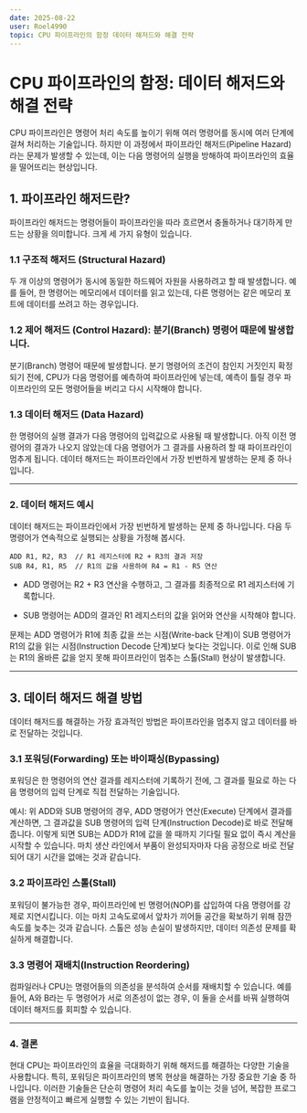 ```yaml
---
date: 2025-08-22
user: Roel4990
topic: CPU 파이프라인의 함정 데이터 해저드와 해결 전략
---
```


# CPU 파이프라인의 함정: 데이터 해저드와 해결 전략

CPU 파이프라인은 명령어 처리 속도를 높이기 위해 여러 명령어를 동시에 여러 단계에 걸쳐 처리하는 기술입니다. 하지만 이 과정에서 파이프라인 해저드(Pipeline Hazard)라는 문제가 발생할 수 있는데, 이는 다음 명령어의 실행을 방해하여 파이프라인의 효율을 떨어뜨리는 현상입니다.

## 1. 파이프라인 해저드란?

파이프라인 해저드는 명령어들이 파이프라인을 따라 흐르면서 충돌하거나 대기하게 만드는 상황을 의미합니다. 크게 세 가지 유형이 있습니다.

### 1.1 구조적 해저드 (Structural Hazard)
두 개 이상의 명령어가 동시에 동일한 하드웨어 자원을 사용하려고 할 때 발생합니다. 예를 들어, 한 명령어는 메모리에서 데이터를 읽고 있는데, 다른 명령어는 같은 메모리 포트에 데이터를 쓰려고 하는 경우입니다.

### 1.2 제어 해저드 (Control Hazard): 분기(Branch) 명령어 때문에 발생합니다.
분기(Branch) 명령어 때문에 발생합니다. 분기 명령어의 조건이 참인지 거짓인지 확정되기 전에, CPU가 다음 명령어를 예측하여 파이프라인에 넣는데, 예측이 틀릴 경우 파이프라인의 모든 명령어들을 버리고 다시 시작해야 합니다.

### 1.3 데이터 해저드 (Data Hazard)
한 명령어의 실행 결과가 다음 명령어의 입력값으로 사용될 때 발생합니다. 아직 이전 명령어의 결과가 나오지 않았는데 다음 명령어가 그 결과를 사용하려 할 때 파이프라인이 멈추게 됩니다. 데이터 해저드는 파이프라인에서 가장 빈번하게 발생하는 문제 중 하나입니다.

---

### 2. 데이터 해저드 예시

데이터 해저드는 파이프라인에서 가장 빈번하게 발생하는 문제 중 하나입니다. 다음 두 명령어가 연속적으로 실행되는 상황을 가정해 봅시다.

```assembly
ADD R1, R2, R3  // R1 레지스터에 R2 + R3의 결과 저장
SUB R4, R1, R5  // R1의 값을 사용하여 R4 = R1 - R5 연산
```

- ADD 명령어는 R2 + R3 연산을 수행하고, 그 결과를 최종적으로 R1 레지스터에 기록합니다.

- SUB 명령어는 ADD의 결과인 R1 레지스터의 값을 읽어와 연산을 시작해야 합니다.

문제는 ADD 명령어가 R1에 최종 값을 쓰는 시점(Write-back 단계)이 SUB 명령어가 R1의 값을 읽는 시점(Instruction Decode 단계)보다 늦다는 것입니다. 이로 인해 SUB는 R1의 올바른 값을 얻지 못해 파이프라인이 멈추는 스톨(Stall) 현상이 발생합니다.

---
## 3. 데이터 해저드 해결 방법

데이터 해저드를 해결하는 가장 효과적인 방법은 파이프라인을 멈추지 않고 데이터를 바로 전달하는 것입니다.

### 3.1 포워딩(Forwarding) 또는 바이패싱(Bypassing)
포워딩은 한 명령어의 연산 결과를 레지스터에 기록하기 전에, 그 결과를 필요로 하는 다음 명령어의 입력 단계로 직접 전달하는 기술입니다.

예시: 위 ADD와 SUB 명령어의 경우, ADD 명령어가 연산(Execute) 단계에서 결과를 계산하면, 그 결과값을 SUB 명령어의 입력 단계(Instruction Decode)로 바로 전달해줍니다. 이렇게 되면 SUB는 ADD가 R1에 값을 쓸 때까지 기다릴 필요 없이 즉시 계산을 시작할 수 있습니다. 마치 생산 라인에서 부품이 완성되자마자 다음 공정으로 바로 전달되어 대기 시간을 없애는 것과 같습니다.


### 3.2 파이프라인 스톨(Stall)
포워딩이 불가능한 경우, 파이프라인에 빈 명령어(NOP)를 삽입하여 다음 명령어를 강제로 지연시킵니다. 이는 마치 고속도로에서 앞차가 끼어들 공간을 확보하기 위해 잠깐 속도를 늦추는 것과 같습니다. 스톨은 성능 손실이 발생하지만, 데이터 의존성 문제를 확실하게 해결합니다.


### 3.3 명령어 재배치(Instruction Reordering)
컴파일러나 CPU는 명령어들의 의존성을 분석하여 순서를 재배치할 수 있습니다. 예를 들어, A와 B라는 두 명령어가 서로 의존성이 없는 경우, 이 둘을 순서를 바꿔 실행하여 데이터 해저드를 회피할 수 있습니다.

---

### 4. 결론
현대 CPU는 파이프라인의 효율을 극대화하기 위해 해저드를 해결하는 다양한 기술을 사용합니다. 특히, 포워딩은 파이프라인의 병목 현상을 해결하는 가장 중요한 기술 중 하나입니다. 이러한 기술들은 단순히 명령어 처리 속도를 높이는 것을 넘어, 복잡한 프로그램을 안정적이고 빠르게 실행할 수 있는 기반이 됩니다.